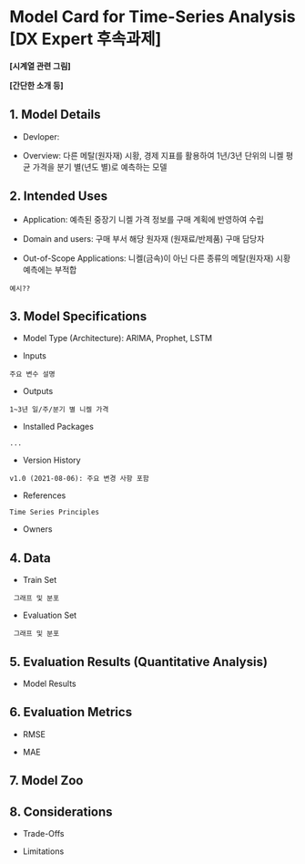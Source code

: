# Model Card for Time-Series Analysis [DX Expert 후속과제]

**[시계열 관련 그림]**  

**[간단한 소개 등]** 


## 1. Model Details

* Devloper:

* Overview: 다른 메탈(원자재) 시황, 경제 지표를 활용하여 1년/3년 단위의 니켈 평균 가격을 분기 별(년도 별)로 예측하는 모델


## 2. Intended Uses

* Application: 예측된 중장기 니켈 가격 정보를 구매 계획에 반영하여 수립 

* Domain and users: 구매 부서 해당 원자재 (원재료/반제품) 구매 담당자

* Out-of-Scope Applications: 니켈(금속)이 아닌 다른 종류의 메탈(원자재) 시황 예측에는 부적합

```
예시??
```

## 3. Model Specifications

* Model Type (Architecture): ARIMA, Prophet, LSTM

* Inputs
```
주요 변수 설명
``` 
* Outputs
```
1~3년 일/주/분기 별 니켈 가격 
``` 
* Installed Packages
```
...
``` 
* Version History
```
v1.0 (2021-08-06): 주요 변경 사항 포함
```
* References
```
Time Series Principles
```
* Owners

## 4. Data

* Train Set
```
 그래프 및 분포
```

* Evaluation Set
```
 그래프 및 분포
```

## 5. Evaluation Results (Quantitative Analysis)

*	Model Results

## 6. Evaluation Metrics

*	RMSE
 
*	MAE

## 7. Model Zoo

## 8.	Considerations

*	Trade-Offs

*	Limitations
